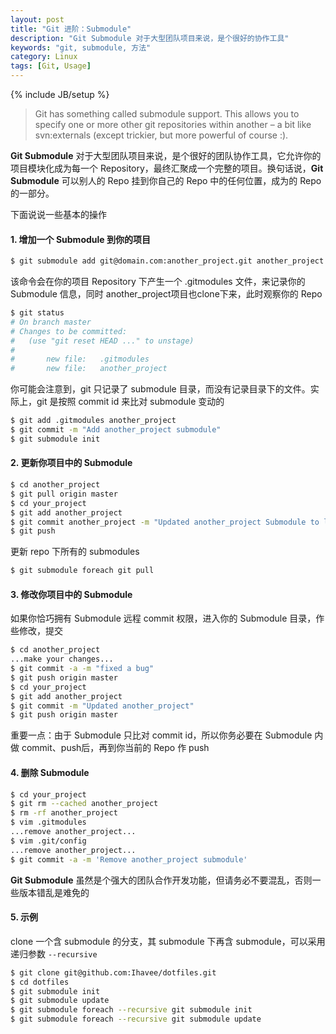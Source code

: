 ```yaml
---
layout: post
title: "Git 进阶：Submodule"
description: "Git Submodule 对于大型团队项目来说，是个很好的协作工具"
keywords: "git, submodule, 方法"
category: Linux
tags: [Git, Usage]
---
```

{% include JB/setup %}

>Git has something called submodule support. This allows you to specify one or more other git repositories within another – a bit like svn:externals (except trickier, but more powerful of course :).

**Git Submodule** 对于大型团队项目来说，是个很好的团队协作工具，它允许你的项目模块化成为每一个 Repository，最终汇聚成一个完整的项目。换句话说，**Git Submodule** 可以别人的 Repo 挂到你自己的 Repo 中的任何位置，成为的 Repo 的一部分。

下面说说一些基本的操作

#### 1. 增加一个 Submodule 到你的项目

```sh
$ git submodule add git@domain.com:another_project.git another_project
```

<!-- more -->
该命令会在你的项目 Repository 下产生一个 .gitmodules 文件，来记录你的 Submodule 信息，同时 another_project项目也clone下来，此时观察你的 Repo

```sh
$ git status
# On branch master
# Changes to be committed:
#   (use "git reset HEAD ..." to unstage)
#
#       new file:   .gitmodules
#       new file:   another_project
```

你可能会注意到，git 只记录了 submodule 目录，而没有记录目录下的文件。实际上，git 是按照 commit id 来比对 submodule 变动的

```sh
$ git add .gitmodules another_project
$ git commit -m "Add another_project submodule"
$ git submodule init
```

#### 2. 更新你项目中的 Submodule

```sh
$ cd another_project
$ git pull origin master
$ cd your_project
$ git add another_project
$ git commit another_project -m "Updated another_project Submodule to latest HEAD"
$ git push
```

更新 repo 下所有的 submodules

```sh
$ git submodule foreach git pull
```

#### 3. 修改你项目中的 Submodule

如果你恰巧拥有 Submodule 远程 commit 权限，进入你的 Submodule 目录，作些修改，提交

```sh
$ cd another_project
...make your changes...
$ git commit -a -m "fixed a bug"
$ git push origin master
$ cd your_project
$ git add another_project
$ git commit -m "Updated another_project"
$ git push origin master
```

重要一点：由于 Submodule 只比对 commit id，所以你务必要在 Submodule 内做 commit、push后，再到你当前的 Repo 作 push

#### 4. 删除 Submodule

```sh
$ cd your_project
$ git rm --cached another_project
$ rm -rf another_project
$ vim .gitmodules
...remove another_project...
$ vim .git/config
...remove another_project...
$ git commit -a -m 'Remove another_project submodule'
```

**Git Submodule** 虽然是个强大的团队合作开发功能，但请务必不要混乱，否则一些版本错乱是难免的

#### 5. 示例

clone 一个含 submodule 的分支，其 submodule 下再含 submodule，可以采用递归参数 `--recursive`

```sh
$ git clone git@github.com:Ihavee/dotfiles.git
$ cd dotfiles
$ git submodule init
$ git submodule update
$ git submodule foreach --recursive git submodule init
$ git submodule foreach --recursive git submodule update
```
